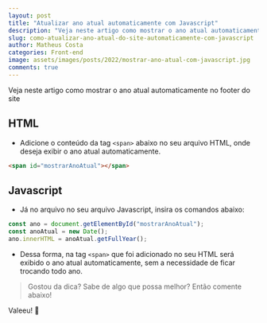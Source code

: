 ```yaml
---
layout: post
title: "Atualizar ano atual automaticamente com Javascript"
description: "Veja neste artigo como mostrar o ano atual automaticamente no footer do site"
slug: como-atualizar-ano-atual-do-site-automaticamente-com-javascript
author: Matheus Costa
categories: Front-end
image: assets/images/posts/2022/mostrar-ano-atual-com-javascript.jpg
comments: true
---
```


Veja neste artigo como mostrar o ano atual automaticamente no footer do site

## HTML

- Adicione o conteúdo da tag `<span>` abaixo no seu arquivo HTML, onde deseja exibir o ano atual automaticamente.

```html
<span id="mostrarAnoAtual"></span>
```

## Javascript

- Já no arquivo no seu arquivo Javascript, insira os comandos abaixo:

```js
const ano = document.getElementById("mostrarAnoAtual");
const anoAtual = new Date();
ano.innerHTML = anoAtual.getFullYear();
```

- Dessa forma, na tag `<span>` que foi adicionado no seu HTML será exibido o ano atual automaticamente, sem a necessidade de ficar trocando todo ano.

> Gostou da dica? Sabe de algo que possa melhor? Então comente abaixo!

Valeeu! 👊
